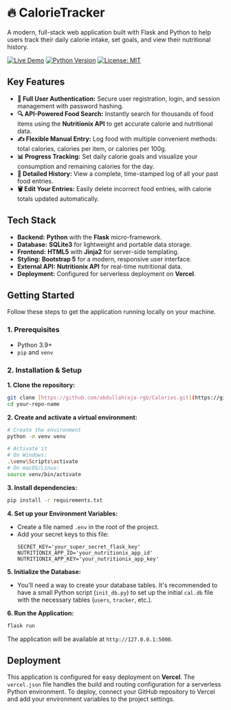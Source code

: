 # 🔥 CalorieTracker

A modern, full-stack web application built with Flask and Python to help users track their daily calorie intake, set goals, and view their nutritional history.

[![Live Demo](https://img.shields.io/badge/Live-Demo-brightgreen.svg)](https://calories-rose.vercel.app/)
[![Python Version](https://img.shields.io/badge/python-3.9+-blue.svg)](https://www.python.org/downloads/)
[![License: MIT](https://img.shields.io/badge/License-MIT-yellow.svg)](https://opensource.org/licenses/MIT)

## Key Features

- **👤 Full User Authentication:** Secure user registration, login, and session management with password hashing.
- **🔍 API-Powered Food Search:** Instantly search for thousands of food items using the **Nutritionix API** to get accurate calorie and nutritional data.
- **✍️ Flexible Manual Entry:** Log food with multiple convenient methods: total calories, calories per item, or calories per 100g.
- **📊 Progress Tracking:** Set daily calorie goals and visualize your consumption and remaining calories for the day.
- **📖 Detailed History:** View a complete, time-stamped log of all your past food entries.
- **🗑️ Edit Your Entries:** Easily delete incorrect food entries, with calorie totals updated automatically.

## Tech Stack

- **Backend:** **Python** with the **Flask** micro-framework.
- **Database:** **SQLite3** for lightweight and portable data storage.
- **Frontend:** **HTML5** with **Jinja2** for server-side templating.
- **Styling:** **Bootstrap 5** for a modern, responsive user interface.
- **External API:** **Nutritionix API** for real-time nutritional data.
- **Deployment:** Configured for serverless deployment on **Vercel**.

## Getting Started

Follow these steps to get the application running locally on your machine.

### 1. Prerequisites
- Python 3.9+
- `pip` and `venv`

### 2. Installation & Setup

**1. Clone the repository:**
```bash
git clone [https://github.com/abdullahraja-rgb/Calories.git](https://github.com/abdullahraja-rgb/Calories.git)
cd your-repo-name
````

**2. Create and activate a virtual environment:**

```bash
# Create the environment
python -m venv venv

# Activate it
# On Windows:
.\venv\Scripts\activate
# On macOS/Linux:
source venv/bin/activate
```

**3. Install dependencies:**

```bash
pip install -r requirements.txt
```

**4. Set up your Environment Variables:**

  - Create a file named `.env` in the root of the project.
  - Add your secret keys to this file:
    ```
    SECRET_KEY='your_super_secret_flask_key'
    NUTRITIONIX_APP_ID='your_nutritionix_app_id'
    NUTRITIONIX_APP_KEY='your_nutritionix_app_key'
    ```

**5. Initialize the Database:**

  - You'll need a way to create your database tables. It's recommended to have a small Python script (`init_db.py`) to set up the initial `cal.db` file with the necessary tables (`users`, `tracker`, etc.).

**6. Run the Application:**

```bash
flask run
```

The application will be available at `http://127.0.0.1:5000`.

## Deployment

This application is configured for easy deployment on **Vercel**. The `vercel.json` file handles the build and routing configuration for a serverless Python environment. To deploy, connect your GitHub repository to Vercel and add your environment variables to the project settings.

```
```